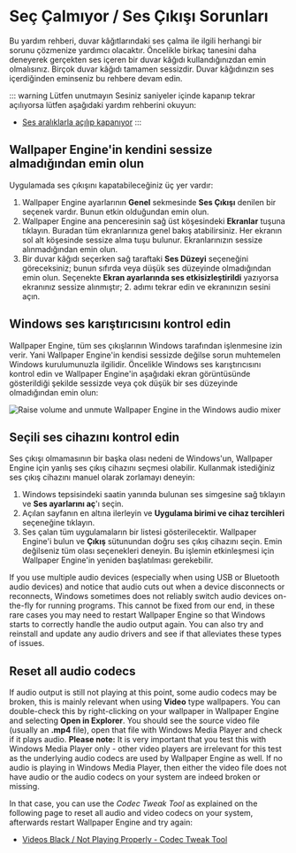 # Seç Çalmıyor / Ses Çıkışı Sorunları
Bu yardım rehberi, duvar kâğıtlarındaki ses çalma ile ilgili herhangi bir sorunu çözmenize yardımcı olacaktır. Öncelikle birkaç tanesini daha deneyerek gerçekten ses içeren bir duvar kâğıdı kullandığınızdan emin olmalısınız. Birçok duvar kâğıdı tamamen sessizdir. Duvar kâğıdınızın ses içerdiğinden eminseniz bu rehbere devam edin.

::: warning Lütfen unutmayın Sesiniz saniyeler içinde kapanıp tekrar açılıyorsa lütfen aşağıdaki yardım rehberini okuyun:

* [Ses aralıklarla açılıp kapanıyor](/audio/intermittent)
:::

## Wallpaper Engine'in kendini sessize almadığından emin olun
Uygulamada ses çıkışını kapatabileceğiniz üç yer vardır:

1. Wallpaper Engine ayarlarının **Genel** sekmesinde **Ses Çıkışı** denilen bir seçenek vardır. Bunun etkin olduğundan emin olun.
2. Wallpaper Engine ana penceresinin sağ üst köşesindeki **Ekranlar** tuşuna tıklayın. Buradan tüm ekranlarınıza genel bakış atabilirsiniz. Her ekranın sol alt köşesinde sessize alma tuşu bulunur. Ekranlarınızın sessize alınmadığından emin olun.
3. Bir duvar kâğıdı seçerken sağ taraftaki **Ses Düzeyi** seçeneğini göreceksiniz; bunun sıfırda veya düşük ses düzeyinde olmadığından emin olun. Seçenekte **Ekran ayarlarında ses etkisizleştirildi** yazıyorsa ekranınız sessize alınmıştır; 2. adımı tekrar edin ve ekranınızın sesini açın.

## Windows ses karıştırıcısını kontrol edin
Wallpaper Engine, tüm ses çıkışlarının Windows tarafından işlenmesine izin verir. Yani Wallpaper Engine'in kendisi sessizde değilse sorun muhtemelen Windows kurulumunuzla ilgilidir. Öncelikle Windows ses karıştırıcısını kontrol edin ve Wallpaper Engine'in aşağıdaki ekran görüntüsünde gösterildiği şekilde sessizde veya çok düşük bir ses düzeyinde olmadığından emin olun:

![Raise volume and unmute Wallpaper Engine in the Windows audio mixer](./audiomixer.png)

## Seçili ses cihazını kontrol edin
Ses çıkışı olmamasının bir başka olası nedeni de Windows'un, Wallpaper Engine için yanlış ses çıkış cihazını seçmesi olabilir. Kullanmak istediğiniz ses çıkış cihazını manuel olarak zorlamayı deneyin:

1. Windows tepsisindeki saatin yanında bulunan ses simgesine sağ tıklayın ve **Ses ayarlarını aç**'ı seçin.
2. Açılan sayfanın en altına ilerleyin ve **Uygulama birimi ve cihaz tercihleri** seçeneğine tıklayın.
3. Ses çalan tüm uygulamaların bir listesi gösterilecektir. Wallpaper Engine'i bulun ve **Çıkış** sütunundan doğru ses çıkış cihazını seçin. Emin değilseniz tüm olası seçenekleri deneyin. Bu işlemin etkinleşmesi için Wallpaper Engine'in yeniden başlatılması gerekebilir.

If you use multiple audio devices (especially when using USB or Bluetooth audio devices) and notice that audio cuts out when a device disconnects or reconnects, Windows sometimes does not reliably switch audio devices on-the-fly for running programs. This cannot be fixed from our end, in these rare cases you may need to restart Wallpaper Engine so that Windows starts to correctly handle the audio output again. You can also try and reinstall and update any audio drivers and see if that alleviates these types of issues.

## Reset all audio codecs

If audio output is still not playing at this point, some audio codecs may be broken, this is mainly relevant when using **Video** type wallpapers. You can double-check this by right-clicking on your wallpaper in Wallpaper Engine and selecting **Open in Explorer**. You should see the source video file (usually an **.mp4** file), open that file with Windows Media Player and check if it plays audio. **Please note:** It is very important that you test this with Windows Media Player only - other video players are irrelevant for this test as the underlying audio codecs are used by Wallpaper Engine as well. If no audio is playing in Windows Media Player, then either the video file does not have audio or the audio codecs on your system are indeed broken or missing.

In that case, you can use the *Codec Tweak Tool* as explained on the following page to reset all audio and video codecs on your system, afterwards restart Wallpaper Engine and try again:

* [Videos Black / Not Playing Properly - Codec Tweak Tool](noshow/notplaying.html#codec-tweak-tool)


